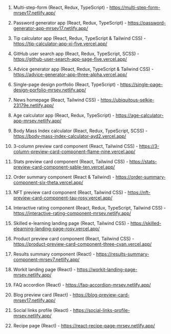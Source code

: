 1. Multi-step-form (React, Redux, TypeScript) - https://multi-step-form-mrsev17.netlify.app/

2. Password generator app (React, Redux, TypeScript) - https://password-generator-app-mrsev17.netlify.app/

3. Tip calculator app (React, Redux, TypeScript & Tailwind CSS) - https://tip-calculator-app-xi-five.vercel.app/

4. GitHub user search app (React, Redux, TypeScript, SCSS) - https://github-user-search-app-sage-five.vercel.app/

5. Advice generator app (React, Redux, TypeScript & Tailwind CSS) - https://advice-generator-app-three-alpha.vercel.app/

6. Single-page design portfolio (React, TypeScript) - https://single-page-design-porfolio-mrsev.netlify.app/

7. News homepage (React, Tailwind CSS) - https://ubiquitous-selkie-23179e.netlify.app/

8. Age calculator app (React, Redux, TypeScript) - https://age-calculator-app-mrsev.netlify.app/

9. Body Mass Index calculator (React, Redux, TypeScript, SCSS) - https://body-mass-index-calculator-ayd2.vercel.app/

10. 3-column preview card component (React, Tailwind CSS) - https://3-column-preview-card-component-flame-nine.vercel.app/

11. Stats preview card component (React, Tailwind CSS) - https://stats-preview-card-component-sable-ten.vercel.app/

12. Order summary component (React & Tailwind) - https://order-summary-component-six-theta.vercel.app/

13. NFT preview card component (React, Tailwind CSS) - https://nft-preview-card-component-tau-rosy.vercel.app/

14. Interactive rating component (React, Redux, TypeScript, Tailwind CSS) - https://interactive-rating-component-mrsev.netlify.app/

15. Skilled e-learning landing page (React, Tailwind CSS) - https://skilled-elearning-landing-page-rosy.vercel.app/

16. Product preview card component (React, Tailwind CSS) - https://product-preview-card-component-three-cyan.vercel.app/

17. Results summary component (React) - https://results-summary-component-mrsev7.netlify.app/

18. Workit landing page (React) - https://workit-landing-page-mrsev.netlify.app/

19. FAQ accordion (React) - https://faq-accordion-mrsev.netlify.app/

20. Blog preview card (React) - https://blog-preview-card-mrsev17.netlify.app/

21. Social links profile (React) - https://social-links-profile-mrsev.netlify.app/

22. Recipe page (React) - https://react-recipe-page-mrsev.netlify.app/
